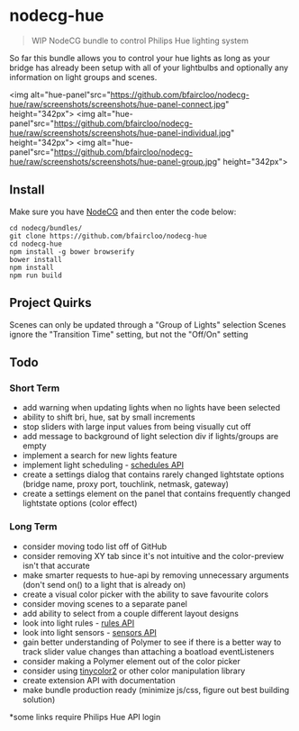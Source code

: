 # nodecg-hue
> WIP NodeCG bundle to control Philips Hue lighting system

So far this bundle allows you to control your hue lights as long as your bridge has already been setup with all of your lightbulbs and optionally any information on light groups and scenes.

<img alt="hue-panel"src="https://github.com/bfaircloo/nodecg-hue/raw/screenshots/screenshots/hue-panel-connect.jpg" height="342px">
<img alt="hue-panel"src="https://github.com/bfaircloo/nodecg-hue/raw/screenshots/screenshots/hue-panel-individual.jpg" height="342px">
<img alt="hue-panel"src="https://github.com/bfaircloo/nodecg-hue/raw/screenshots/screenshots/hue-panel-group.jpg" height="342px">

## Install
Make sure you have [NodeCG](https://github.com/nodecg/nodecg) and then enter the code below:
```
cd nodecg/bundles/
git clone https://github.com/bfaircloo/nodecg-hue
cd nodecg-hue
npm install -g bower browserify
bower install
npm install
npm run build
```

## Project Quirks
Scenes can only be updated through a "Group of Lights" selection
Scenes ignore the "Transition Time" setting, but not the "Off/On" setting

## Todo
### Short Term
- add warning when updating lights when no lights have been selected
- ability to shift bri, hue, sat by small increments
- stop sliders with large input values from being visually cut off
- add message to background of light selection div if lights/groups are empty
- implement a search for new lights feature
- implement light scheduling - [schedules API](http://www.developers.meethue.com/documentation/schedules-api-0)
- create a settings dialog that contains rarely changed lightstate options (bridge name, proxy port, touchlink, netmask, gateway)
- create a settings element on the panel that contains frequently changed lightstate options (color effect)

### Long Term
- consider moving todo list off of GitHub
- consider removing XY tab since it's not intuitive and the color-preview isn't that accurate
- make smarter requests to hue-api by removing unnecessary arguments (don't send on() to a light that is already on)
- create a visual color picker with the ability to save favourite colors
- consider moving scenes to a separate panel
- add ability to select from a couple different layout designs
- look into light rules - [rules API](http://www.developers.meethue.com/documentation/rules-api)
- look into light sensors - [sensors API](http://www.developers.meethue.com/documentation/supported-sensors)
- gain better understanding of Polymer to see if there is a better way to track slider value changes than attaching a boatload eventListeners
- consider making a Polymer element out of the color picker
- consider using [tinycolor2](https://www.npmjs.com/package/tinycolor2) or other color manipulation library
- create extension API with documentation
- make bundle production ready (minimize js/css, figure out best building solution)


*some links require Philips Hue API login
